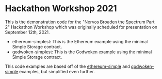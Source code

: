 # Hackathon Workshop 2021

This is the demonstration code for the "Nervos Broaden the Spectrum Part 2" Hackathon Workshop which was originally scheduled for presentation on September 12th, 2021.

- ethereum-simplest: This is the Ethereum example using the minimal Simple Storage contract.
- godwoken-simplest: This is the Godwoken example using the minimal Simple Storage contract.

This code examples are based off of the [ethereum-simple](https://github.com/Kuzirashi/blockchain-workshop/tree/ethereum-simple) and [godwoken-simple](https://github.com/Kuzirashi/blockchain-workshop/tree/godwoken-simple) examples, but simplified even further.
